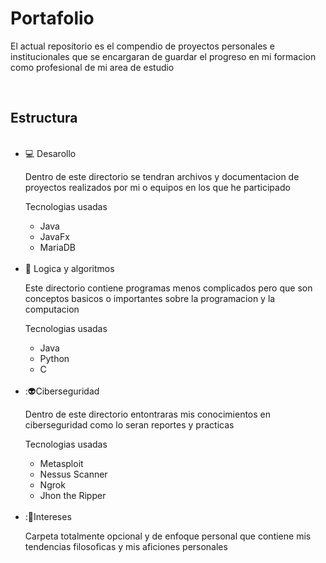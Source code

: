 # Portafolio
<p>El actual repositorio es el compendio de proyectos personales e institucionales que se encargaran de guardar el progreso en mi formacion como profesional de mi area de estudio</p>
<br>

## Estructura

<UL>
  <br>
  <LI>💻 Desarollo</LI>
  <p>Dentro de este directorio se tendran archivos y documentacion de proyectos realizados por mi o equipos en los que he participado</p>
  <p>Tecnologias usadas</p>
  <UL>
    <LI>Java</LI>
    <LI>JavaFx</LI>
    <LI>MariaDB</LI>
  </UL>

  <br>
  <LI>🧠 Logica y algoritmos</LI>  
  <p>Este directorio contiene programas menos complicados pero que son conceptos basicos o importantes sobre la programacion y la computacion</p>
  <p>Tecnologias usadas</p>
  <UL>
    <LI>Java</LI>
    <LI>Python</LI>
    <LI>C</LI>
  </UL>

  <br>
  <LI>:👽Ciberseguridad</LI>
  <p>Dentro de este directorio entontraras mis conocimientos en ciberseguridad como lo seran reportes y practicas</p>
  <p>Tecnologias usadas</p>
  <UL>
    <LI>Metasploit</LI>
    <LI>Nessus Scanner</LI>
    <LI>Ngrok</LI>
    <LI>Jhon the Ripper</LI>
  </UL>

  <br>
  <LI>:📖Intereses</LI>
  <p>Carpeta totalmente opcional y de enfoque personal que contiene mis tendencias filosoficas y mis aficiones personales</p>
</UL>
